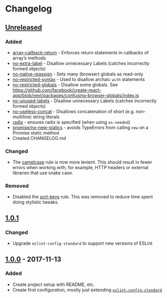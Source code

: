 # Changelog

## [Unreleased]

### Added

- [array-callback-return](https://eslint.org/docs/rules/array-callback-return) - Enforces return statements in callbacks of array’s methods
- [no-extra-label](https://eslint.org/docs/rules/no-extra-label) - Disallow unnecessary Labels (catches incorrectly formed objects)
- [no-native-reassign](https://eslint.org/docs/rules/no-native-reassign) - Sets many (browser) globals as read-only
- [no-restricted-syntax](https://eslint.org/docs/rules/no-restricted-syntax) - Used to disallow archaic `with` statements
- [no-restricted-globals](https://eslint.org/docs/rules/no-restricted-globals) - Disallow some globals. See https://github.com/facebook/create-react-app/blob/next/packages/confusing-browser-globals/index.js
- [no-unused-labels](https://eslint.org/docs/rules/no-unused-labels) - Disallow unnecessary Labels (catches incorrectly formed objects)
- [no-useless-concat](https://eslint.org/docs/rules/no-useless-concat) - Disallows concatenation of short (e.g. non-multiline) string literals
- [radix](https://eslint.org/docs/rules/radix) - ensures radix is specified (when using `as-needed`)
- [promise/no-new-statics](https://github.com/xjamundx/eslint-plugin-promise/blob/master/docs/rules/no-new-statics.md) - avoids TypeErrors from calling `new` on a Promise static method
- Created CHANGELOG.md

### Changed

- The [camelcase](https://eslint.org/docs/rules/camelcase) rule is now more
  lenient. This should result in fewer errors when working with, for example,
  HTTP headers or external libraries that use snake case.

### Removed

- Disabled the [sort-keys](https://eslint.org/docs/rules/sort-keys) rule. This
  was removed to reduce time spent doing stylistic tweaks.

## [1.0.1]

### Changed

- Upgrade `eslint-config-standard` to support new versions of ESLint

## [1.0.0] - 2017-11-13

### Added

- Create project setup with README, etc.
- Create first configuration, mostly just extending
  [`eslint-config-standard`](https://github.com/standard/eslint-config-standard)

[unreleased]: https://github.com/gsandf/eslint-config-gsandf/compare/v1.0.0...HEAD
[1.0.1]: https://github.com/gsandf/eslint-config-gsandf/compare/v1.0.0...v1.0.1
[1.0.0]: https://github.com/gsandf/eslint-config-gsandf/releases/tag/v1.0.0
